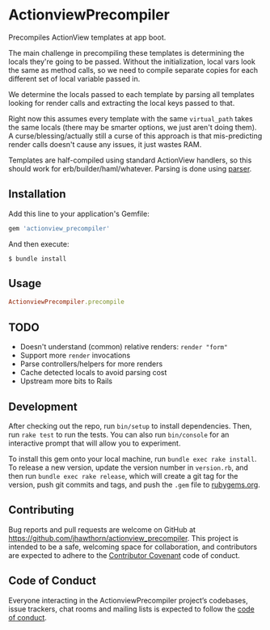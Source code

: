 # ActionviewPrecompiler

Precompiles ActionView templates at app boot.

The main challenge in precompiling these templates is determining the locals they're going to be passed.
Without the initialization, local vars look the same as method calls, so we need to compile separate copies for each different set of local variable passed in.

We determine the locals passed to each template by parsing all templates looking for render calls and extracting the local keys passed to that.

Right now this assumes every template with the same `virtual_path` takes the same locals (there may be smarter options, we just aren't doing them).
A curse/blessing/actually still a curse of this approach is that mis-predicting render calls doesn't cause any issues, it just wastes RAM.

Templates are half-compiled using standard ActionView handlers, so this should work for erb/builder/haml/whatever.
Parsing is done using [parser](https://github.com/whitequark/parser).

## Installation

Add this line to your application's Gemfile:

```ruby
gem 'actionview_precompiler'
```

And then execute:

    $ bundle install

## Usage

``` ruby
ActionviewPrecompiler.precompile
```

## TODO

* Doesn't understand (common) relative renders: `render "form"`
* Support more `render` invocations
* Parse controllers/helpers for more renders
* Cache detected locals to avoid parsing cost
* Upstream more bits to Rails

## Development

After checking out the repo, run `bin/setup` to install dependencies. Then, run `rake test` to run the tests. You can also run `bin/console` for an interactive prompt that will allow you to experiment.

To install this gem onto your local machine, run `bundle exec rake install`. To release a new version, update the version number in `version.rb`, and then run `bundle exec rake release`, which will create a git tag for the version, push git commits and tags, and push the `.gem` file to [rubygems.org](https://rubygems.org).

## Contributing

Bug reports and pull requests are welcome on GitHub at https://github.com/jhawthorn/actionview_precompiler. This project is intended to be a safe, welcoming space for collaboration, and contributors are expected to adhere to the [Contributor Covenant](http://contributor-covenant.org) code of conduct.

## Code of Conduct

Everyone interacting in the ActionviewPrecompiler project’s codebases, issue trackers, chat rooms and mailing lists is expected to follow the [code of conduct](https://github.com/jhawthorn/actionview_precompiler/blob/master/CODE_OF_CONDUCT.md).
